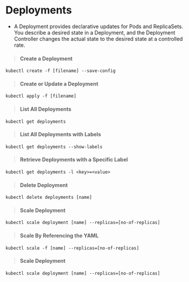 # Deployments
- A Deployment provides declarative updates for Pods and ReplicaSets. You describe a desired state in a Deployment, and the Deployment Controller changes the actual state to the desired state at a controlled rate.

> #### Create a Deployment
`kubectl create -f [filename] --save-config`

> #### Create or Update a Deployment
`kubectl apply -f [filename]`

> #### List All Deployments
`kubectl get deployments`

> #### List All Deployments with Labels
`kubectl get deployments --show-labels`

> #### Retrieve Deployments with a Specific Label
`kubectl get deployments -l <key>=<value>`

> #### Delete Deployment
`kubectl delete deployments [name]`

> #### Scale Deployment
`kubectl scale deployment [name] --replicas=[no-of-replicas]`

> #### Scale By Referencing the YAML
`kubectl scale -f [name] --replicas=[no-of-replicas]`

> #### Scale Deployment
`kubectl scale deployment [name] --replicas=[no-of-replicas]`
